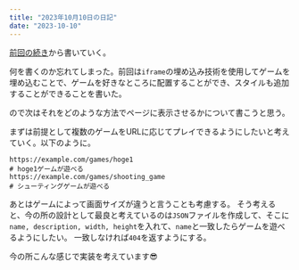 ```yaml
---
title: "2023年10月10日の日記"
date: "2023-10-10"
---
```


[前回の続き](https://ittokunvim.net/news/20231009_diary)から書いていく。

何を書くのか忘れてしまった。前回は`iframe`の埋め込み技術を使用してゲームを埋め込むことで、ゲームを好きなところに配置することができ、スタイルも追加することができることを書いた。

ので次はそれをどのような方法でページに表示させるかについて書こうと思う。

まずは前提として複数のゲームをURLに応じてプレイできるようにしたいと考えていく。以下のように。

```
https://example.com/games/hoge1
# hoge1ゲームが遊べる
https://example.com/games/shooting_game
# シューティングゲームが遊べる
```

あとはゲームによって画面サイズが違うと言うことも考慮する。
そう考えると、今の所の設計として最良と考えているのは`JSON`ファイルを作成して、そこに`name, description, width, height`を入れて、`name`と一致したらゲームを遊べるようにしたい。
一致しなければ`404`を返すようにする。

今の所こんな感じで実装を考えています😎
